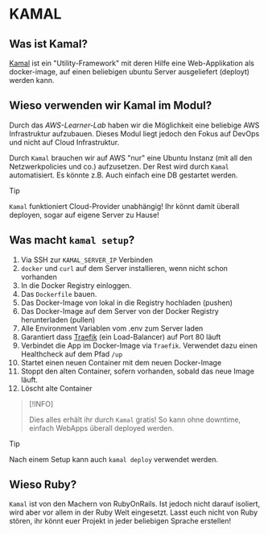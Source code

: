 # KAMAL

## Was ist Kamal?

[Kamal](https://kamal-deploy.org/) ist ein "Utility-Framework" mit deren Hilfe eine Web-Applikation als docker-image,
auf einen beliebigen ubuntu Server ausgeliefert (deployt) werden kann.

## Wieso verwenden wir Kamal im Modul?

Durch das _AWS-Learner-Lab_ haben wir die Möglichkeit eine beliebige AWS Infrastruktur aufzubauen.
Dieses Modul liegt jedoch den Fokus auf DevOps und nicht auf Cloud Infrastruktur.

Durch `Kamal` brauchen wir auf AWS "nur" eine Ubuntu Instanz (mit all den Netzwerkpolicies und co.) aufzusetzen.
Der Rest wird durch `Kamal` automatisiert. Es könnte z.B. Auch einfach eine DB gestartet werden.

> [!TIP]
>
> `Kamal` funktioniert Cloud-Provider unabhängig! Ihr könnt damit überall deployen, sogar auf eigene Server zu Hause!

## Was macht `kamal setup`?

1. Via SSH zur `KAMAL_SERVER_IP` Verbinden
2. `docker` und `curl` auf dem Server installieren, wenn nicht schon vorhanden
3. In die Docker Registry einloggen.
4. Das `Dockerfile` bauen.
5. Das Docker-Image von lokal in die Registry hochladen (pushen)
6. Das Docker-Image auf dem Server von der Docker Registry herunterladen (pullen)
7. Alle Environment Variablen vom .env zum Server laden
8. Garantiert dass [Traefik](https://doc.traefik.io/traefik/) (ein Load-Balancer) auf Port 80 läuft
9. Verbindet die App im Docker-Image via `Traefik`. Verwendet dazu einen Healthcheck auf dem Pfad `/up`
10. Startet einen neuen Container mit dem neuen Docker-Image
11. Stoppt den alten Container, sofern vorhanden, sobald das neue Image läuft.
12. Löscht alte Container

> [!INFO]
>
> Dies alles erhält ihr durch `Kamal` gratis! So kann ohne downtime, einfach WebApps überall deployed werden.

> [!TIP]
>
> Nach einem Setup kann auch `kamal deploy` verwendet werden.

## Wieso Ruby?

`Kamal` ist von den Machern von RubyOnRails. Ist jedoch nicht darauf isoliert, wird aber vor allem in der Ruby Welt eingesetzt.
Lasst euch nicht von Ruby stören, ihr könnt euer Projekt in jeder beliebigen Sprache erstellen!
